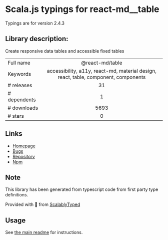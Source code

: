 
# Scala.js typings for react-md__table

Typings are for version 2.4.3

## Library description:
Create responsive data tables and accessible fixed tables

|                    |                 |
| ------------------ | :-------------: |
| Full name          | @react-md/table |
| Keywords           | accessibility, a11y, react-md, material design, react, table, component, components |
| # releases         | 31 |
| # dependents       | 1 |
| # downloads        | 5693 |
| # stars            | 0 |

## Links
- [Homepage](https://react-md.dev/packages/table/demos)
- [Bugs](https://github.com/mlaursen/react-md/issues)
- [Repository](https://github.com/mlaursen/react-md)
- [Npm](https://www.npmjs.com/package/%40react-md%2Ftable)
    


## Note
This library has been generated from typescript code from first party type definitions.

Provided with :purple_heart: from [ScalablyTyped](https://github.com/oyvindberg/ScalablyTyped)

## Usage
See [the main readme](../../readme.md) for instructions.



